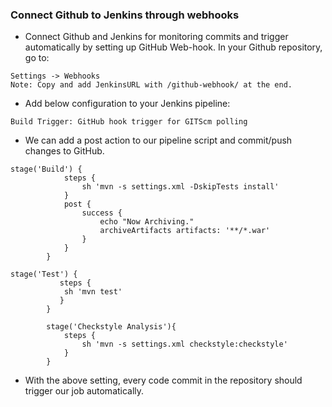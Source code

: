 ### Connect Github to Jenkins through webhooks

- Connect Github and Jenkins for monitoring commits and trigger automatically by setting up GitHub Web-hook. In your Github repository, go to:
```
Settings -> Webhooks
Note: Copy and add JenkinsURL with /github-webhook/ at the end.
```

- Add below configuration to your Jenkins pipeline:

`Build Trigger: GitHub hook trigger for GITScm polling`

- We can add a post action to our pipeline script and commit/push changes to GitHub.

```
stage('Build') {
            steps {
                sh 'mvn -s settings.xml -DskipTests install'
            }
            post {
                success {
                    echo "Now Archiving."
                    archiveArtifacts artifacts: '**/*.war'
                }
            }
        }
```

```
stage('Test') {
           steps {
            sh 'mvn test'
           }
        }
        
        stage('Checkstyle Analysis'){
            steps {
                sh 'mvn -s settings.xml checkstyle:checkstyle'
            }
        }
```

- With the above setting, every code commit in the repository should trigger our job automatically.
